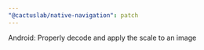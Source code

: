 ```yaml
---
"@cactuslab/native-navigation": patch
---
```


Android: Properly decode and apply the scale to an image
